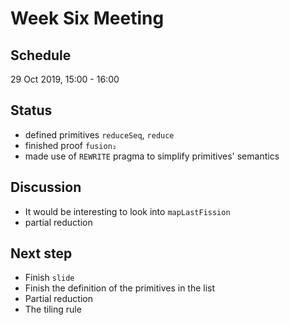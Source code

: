 # Week Six Meeting

## Schedule
29 Oct 2019, 15:00 - 16:00

## Status
* defined primitives `reduceSeq`, `reduce`
* finished proof `fusion₂`
* made use of `REWRITE` pragma to simplify primitives' semantics

## Discussion
* It would be interesting to look into `mapLastFission`
* partial reduction

## Next step
* Finish `slide`
* Finish the definition of the primitives in the list
* Partial reduction
* The tiling rule
